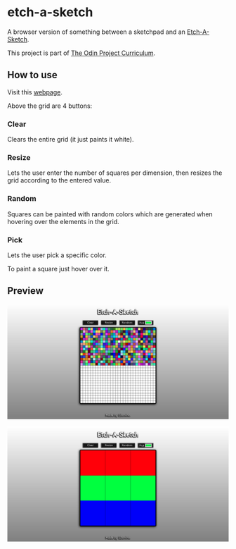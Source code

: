 # etch-a-sketch
A browser version of something between a sketchpad and an [Etch-A-Sketch](https://en.wikipedia.org/wiki/Etch_A_Sketch).

This project is part of [The Odin Project Curriculum](https://www.theodinproject.com/paths/foundations/courses/foundations/lessons/etch-a-sketch-project).

## How to use
Visit this [webpage](https://lbonino.github.io/etch-a-sketch/src/templates/index.html).

Above the grid are 4 buttons:
### Clear
Clears the entire grid (it just paints it white).

### Resize
Lets the user enter the number of squares per dimension, then resizes the grid according to the entered value.

### Random
Squares can be painted with random colors which are generated when hovering over the elements in the grid.

### Pick
Lets the user pick a specific color.

To paint a square just hover over it.

## Preview
![A screenshot of a grid with a half colored with random colors and the other half completely white](src/static/img/preview2.png)

![A screenshot of a 3x3 grid with each row colored in red, green and blue respectively](src/static/img/preview1.png)

